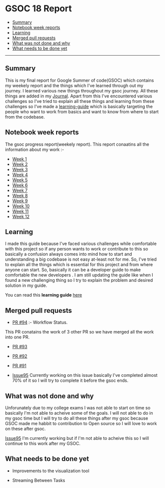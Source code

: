 # GSOC 18 Report

- [Summary](#summary)
- [Notebook week reports](#notebook-week-reports)
- [Learning](#learning)
- [Merged pull requests](#merged-pull-requests)
- [What was not done and why](#what-was-not-done-and-why)
- [What needs to be done yet](#what-needs-to-be-done-yet)


---



## Summary

This is my final report for Google Summer of code(GSOC) which contains my weekely report and the things which I've learned 
through out my journey. I learned various new things throughout my gsoc journey. All these things are added in my [Journal](#notebook-week-reports).
Apart from this I've encountered various challenges so I've tried to explain all these things and learning from these 
challenges so I've made a [learning-guide](https://github.com/bionode/gsoc18/blob/master/learning.md) which is basically
targeting the people who want to work from basics and want to know from where to start from the codebase.



## Notebook week reports

The gsoc progress report(weekely report). This report conaatins all the information about my work :-

* [Week 1](https://github.com/bionode/gsoc18/blob/master/Journal/week_1.md)
* [Week 2](https://github.com/bionode/gsoc18/blob/master/Journal/week_2.md)
* [Week 3](https://github.com/bionode/gsoc18/blob/master/Journal/week_3.md)
* [Week 4](https://github.com/bionode/gsoc18/blob/master/Journal/week_4.md)
* [Week 5](https://github.com/bionode/gsoc18/blob/master/Journal/week_5.md)
* [Week 6](https://github.com/bionode/gsoc18/blob/master/Journal/week_6.md)
* [Week 7](https://github.com/bionode/gsoc18/blob/master/Journal/week_7.md)
* [Week 8](https://github.com/bionode/gsoc18/blob/master/Journal/week_8.md)
* [Week 9](https://github.com/bionode/gsoc18/blob/master/Journal/week_9.md)
* [Week 10](https://github.com/bionode/gsoc18/blob/master/Journal/week_10.md)
* [Week 11](https://github.com/bionode/gsoc18/blob/master/Journal/week_11.md)
* [Week 12](https://github.com/bionode/gsoc18/blob/master/Journal/week_12.md)


## Learning

I made this guide because I've faced various challenges while comfortable with this project so if any person
wants to work or contribute to this so basically a confusion always comes into mind how to start and understanding a
big codebase is not easy at-least not for me. So, I've tried to explain all the things which is essential for this 
project and from where anyone can start. So, basically it can be a developer guide to make comfortable the new developers
. I am still updating the guide like when I found a new challenging thing so I try to explain the problem and desired
solution in my guide.

You can read this **learning guide** [here](https://github.com/bionode/gsoc18/blob/master/learning.md)


## Merged pull requests

* [PR #94](https://github.com/bionode/bionode-watermill/pull/94) :- Workflow Status.

This PR conatains the work of 3 other PR so we have merged all the work into one PR.
* [PR #93](https://github.com/bionode/bionode-watermill/pull/93)
* [PR #92](https://github.com/bionode/bionode-watermill/pull/92)
* [PR #91](https://github.com/bionode/bionode-watermill/pull/91)


* [Issue95](https://github.com/bionode/bionode-watermill/issues/95) Currently working on this issue basically I've completed
almost 70% of it so I will try to complete it before the gsoc ends.



## What was not done and why

Unforunately due to my college exams I was not able to start on time so basically I'm not able to acheive some of the goals.
I will not able to do in my gsoc time but I will try to do all these things after my gsoc because GSOC made me habbit to 
contribution to Open source so I will love to work on these after gsoc.

[Issue95](https://github.com/bionode/bionode-watermill/issues/95) I'm currently working but if I'm not able to acheive this 
so I will continue to this work after my GSOC.


## What needs to be done yet

* Improvements to the visualization tool

*  Streaming Between Tasks




